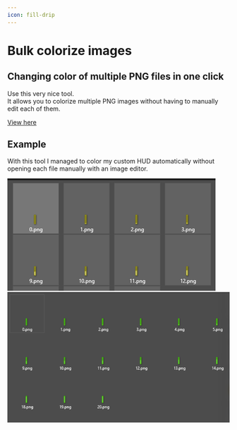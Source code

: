 ```yaml
---
icon: fill-drip
---
```


# Bulk colorize images

## Changing color of multiple PNG files in one click

Use this very nice tool.\
It allows you to colorize multiple PNG images without having to manually edit each of them.


[View here](https://pinetools.com/bulk-batch-colorize-image)


## Example

With this tool I managed to color my custom HUD automatically without opening each file manually with an image editor.

<img src="assets/images/image (43).png" alt="" />

<img src="assets/images/image (44).png" alt="" />
